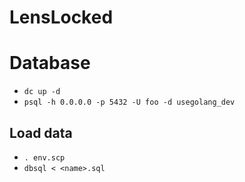 # LensLocked

# Database
 - `dc up -d`
 - `psql -h 0.0.0.0 -p 5432 -U foo -d usegolang_dev`

## Load data
 - `. env.scp`
 - `dbsql < <name>.sql`

